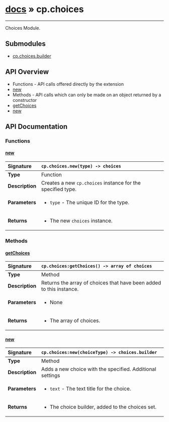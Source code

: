 # [docs](index.md) » cp.choices
---

Choices Module.

## Submodules
 * [cp.choices.builder](cp.choices.builder.md)

## API Overview
* Functions - API calls offered directly by the extension
 * [new](#new)
* Methods - API calls which can only be made on an object returned by a constructor
 * [getChoices](#getchoices)
 * [new](#new)

## API Documentation

### Functions

#### [new](#new)
| <span style="float: left;">**Signature**</span> | <span style="float: left;">`cp.choices.new(type) -> choices` </span>                                                          |
| -----------------------------------------------------|---------------------------------------------------------------------------------------------------------|
| **Type**                                             | Function |
| **Description**                                      | Creates a new `cp.choices` instance for the specified type. |
| **Parameters**                                       | <ul><li><code>type</code>    - The unique ID for the type.</li></ul> |
| **Returns**                                          | <ul><li>The new <code>choices</code> instance.</li></ul> |

### Methods

#### [getChoices](#getchoices)
| <span style="float: left;">**Signature**</span> | <span style="float: left;">`cp.choices:getChoices() -> array of choices` </span>                                                          |
| -----------------------------------------------------|---------------------------------------------------------------------------------------------------------|
| **Type**                                             | Method |
| **Description**                                      | Returns the array of choices that have been added to this instance. |
| **Parameters**                                       | <ul><li>None</li></ul> |
| **Returns**                                          | <ul><li>The array of choices.</li></ul> |

#### [new](#new)
| <span style="float: left;">**Signature**</span> | <span style="float: left;">`cp.choices:new(choiceType) -> choices.builder` </span>                                                          |
| -----------------------------------------------------|---------------------------------------------------------------------------------------------------------|
| **Type**                                             | Method |
| **Description**                                      | Adds a new choice with the specified. Additional settings |
| **Parameters**                                       | <ul><li><code>text</code>   - The text title for the choice.</li></ul> |
| **Returns**                                          | <ul><li>The choice builder, added to the choices set.</li></ul> |

